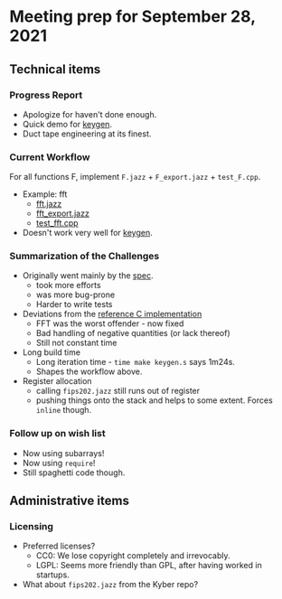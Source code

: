 # Meeting prep for September 28, 2021

## Technical items

### Progress Report

* Apologize for haven't done enough.
* Quick demo for [keygen](../tests/test_keygen.cpp).
* Duct tape engineering at its finest.

### Current Workflow

For all functions F, implement `F.jazz` + `F_export.jazz` + `test_F.cpp`.
* Example: fft
	* [fft.jazz](../src/fft.jazz)
	* [fft\_export.jazz](../tests/fft_export.jazz)
	* [test\_fft.cpp](../tests/test_fft.cpp)
* Doesn't work very well for [keygen](../src/keygen.jazz).

### Summarization of the Challenges

* Originally went mainly by the [spec](https://pq-crystals.org/dilithium/data/dilithium-specification-round3-20210208.pdf).
	* took more efforts
	* was more bug-prone
	* Harder to write tests
* Deviations from the [reference C implementation](../dilithium)
	* FFT was the worst offender - now fixed
	* Bad handling of negative quantities (or lack thereof)
	* Still not constant time
* Long build time
	* Long iteration time - `time make keygen.s` says 1m24s.
	* Shapes the workflow above.
* Register allocation
	* calling `fips202.jazz` still runs out of register
	* pushing things onto the stack and helps to some extent. Forces `inline` though.

### Follow up on wish list

* Now using subarrays!
* Now using `require`!
* Still spaghetti code though.

## Administrative items

### Licensing
* Preferred licenses?
	* CC0: We lose copyright completely and irrevocably.
	* LGPL: Seems more friendly than GPL, after having worked in startups.
* What about `fips202.jazz` from the Kyber repo?
